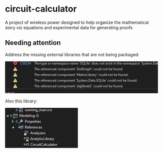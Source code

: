 # circuit-calculator

A project of wireless power designed to help organize the mathematical story viz equations and experimental data for generating proofs

## Needing attention

Address the missing external libraries that are not being packaged:

![missing](image.png)

Also this library:

![missing-2](image-1.png)
